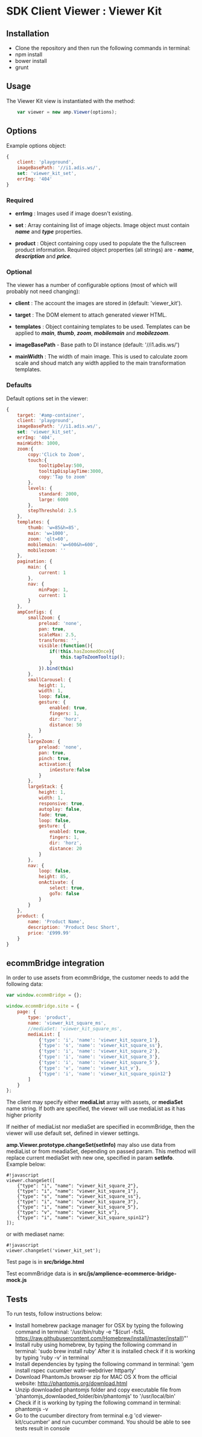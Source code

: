 # SDK Client Viewer : Viewer Kit

## Installation


* Clone the repository and then run the following commands in terminal:
* npm install
* bower install
* grunt


## Usage


The Viewer Kit view is instantiated with the method:

```javascript
    var viewer = new amp.Viewer(options);
```

## Options
Example options object:

```javascript
{
    client: 'playground',
    imageBasePath: '//i1.adis.ws/',
    set: 'viewer_kit_set',
    errImg: '404'
}
```
### Required

- **errImg** : Images used if image doesn't existing.

- **set** : Array containing list of image objects.  Image object must contain **_name_** and **_type_** properties.

- **product** : Object containing copy used to populate the the fullscreen product information.  Required object properties (all strings) are - **_name_**, **_description_** and **_price_**.

### Optional

The viewer has a number of configurable options (most of which will probably not need changing):

- **client** : The account the images are stored in (default: 'viewer_kit').

- **target** : The DOM element to attach generated viewer HTML.

- **templates** : Object containing templates to be used.  Templates can be applied to **_main_**, **_thumb_**, **_zoom_**, **_mobilemain_** and **_mobilezoom_**.

- **imageBasePath** - Base path to DI instance (default: '//i1.adis.ws/')

- **mainWidth** : The width of main image.  This is used to calculate zoom scale and shoud match any width applied to the main transformation templates.

### Defaults

Default options set in the viewer:

```javascript
{
    target: '#amp-container',
    client: 'playground',
    imageBasePath: '//i1.adis.ws/',
    set: 'viewer_kit_set',
    errImg: '404',
    mainWidth: 1000,
    zoom:{
        copy:'Click to Zoom',
        touch:{
            tooltipDelay:500,
            tooltipDisplayTime:3000,
            copy:'Tap to zoom'
        },
        levels: {
            standard: 2000,
            large: 6000
        },
        stepThreshold: 2.5
    },
    templates: {
        thumb: 'w=85&h=85',
        main: 'w=1000',
        zoom: 'qlt=60',
        mobilemain: 'w=600&h=600',
        mobilezoom: ''
    },
    pagination: {
        main: {
            current: 1
        },
        nav: {
            minPage: 1,
            current: 1
        }
    },
    ampConfigs: {
        smallZoom: {
            preload: 'none',
            pan: true,
            scaleMax: 2.5,
            transforms: '',
            visible:(function(){
                if(!this.hasZoomedOnce){
                    this.tapToZoomTooltip();
                }
            }).bind(this)
        },
        smallCarousel: {
            height: 1,
            width: 1,
            loop: false,
            gesture: {
                enabled: true,
                fingers: 1,
                dir: 'horz',
                distance: 50
            }
        },
        largeZoom: {
            preload: 'none',
            pan: true,
            pinch: true,
            activation:{ 
                inGesture:false 
            }
        },
        largeStack: {
            height: 1,
            width: 1,
            responsive: true,
            autoplay: false,
            fade: true,
            loop: false,
            gesture: {
                enabled: true,
                fingers: 1,
                dir: 'horz',
                distance: 20
            }
        },
        nav: {
            loop: false,
            height: 85,
            onActivate: {
                select: true,
                goTo: false
            }
        }
    },
    product: {
        name: 'Product Name',
        description: 'Product Desc Short',
        price: '£999.99'
    }
}
```

## ecommBridge integration

In order to use assets from ecommBridge, the customer needs to add the following data:

```javascript
var window.ecommBridge = {};

window.ecommBridge.site = {
    page: {
        type: 'product',
        name: 'viewer_kit_square_ms',
        //mediaSet: 'viewer_kit_square_ms',
        mediaList: [
            {'type': 'i', 'name': 'viewer_kit_square_1'},
            {'type': 's', 'name': 'viewer_kit_square_ss'},
            {'type': 'i', 'name': 'viewer_kit_square_2'},
            {'type': 'i', 'name': 'viewer_kit_square_3'},
            {'type': 'i', 'name': 'viewer_kit_square_5'},
            {'type': 'v', 'name': 'viewer_kit_v'},
            {'type': 'i', 'name': 'viewer_kit_square_spin12'}
        ]
    }
};
```

The client may specify either **mediaList** array with assets, or **mediaSet** name string.
If both are specified, the viewer will use mediaList as it has higher priority

If neither of mediaList nor mediaSet are specified in ecommBridge, then the viewer will use default
set, defined in viewer settings.

**amp.Viewer.prototype.changeSet(setInfo)** may also use data from mediaList or from meadiaSet, depending on passed param.
This method will replace current mediaSet with new one, specified in param **setInfo**. Example below:

```
#!javascript
viewer.changeSet([
    {"type": "i", "name": "viewer_kit_square_2"},
    {"type": "i", "name": "viewer_kit_square_1"},
    {"type": "s", "name": "viewer_kit_square_ss"},
    {"type": "i", "name": "viewer_kit_square_3"},
    {"type": "i", "name": "viewer_kit_square_5"},
    {"type": "v", "name": "viewer_kit_v"},
    {"type": "i", "name": "viewer_kit_square_spin12"}
]);
```

or with mediaset name:

```
#!javascript
viewer.changeSet('viewer_kit_set');
```

Test page is in **src/bridge.html**

Test ecommBridge data is in **src/js/amplience-ecommerce-bridge-mock.js**


## Tests


To run tests, follow instructions below:

* Install homebrew package manager for OSX by typing the following command in terminal: 
'/usr/bin/ruby -e "$(curl -fsSL https://raw.githubusercontent.com/Homebrew/install/master/install)"'
* Install ruby  using homebrew, by typing the following command in terminal:  'sudo brew install ruby'  After it is installed check if it is working by typing 'ruby -v' in terminal
* Install dependencies by typing the following command in terminal: 'gem install rspec cucumber watir-webdriver httparty'
* Download PhantomJs browser  zip for MAC OS X  from the official website: http://phantomjs.org/download.html
* Unzip downloaded phantomjs folder and copy executable file from  'phantomjs_downlaoded_folder/bin/phantomjs' to '/usr/local/bin'
* Check if it is working by typing the following command in terminal: phantomjs -v
* Go to the cucumber directory from terminal  e.g  'cd viewer-kit/cucumber' and run cucumber command. You should be able to see tests result in console
